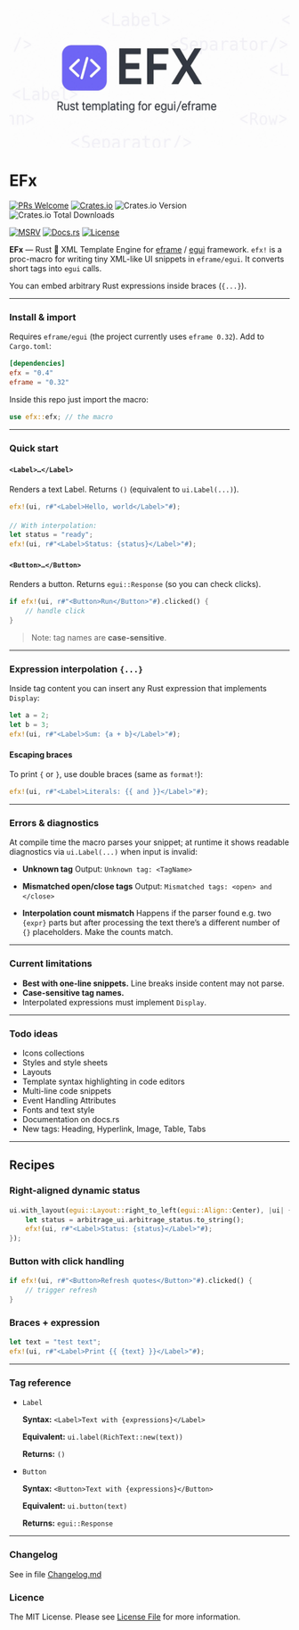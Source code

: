 ![EFX — Rust templating for egui/eframe](examples/efx_cover.webp)

# EFx
[![PRs Welcome](https://img.shields.io/badge/PRs-welcome-brightgreen.svg?style=flat-square)](https://makeapullrequest.com)
[![Crates.io](https://img.shields.io/crates/v/efx.svg)](https://crates.io/crates/efx)
![Crates.io Version](https://img.shields.io/crates/v/efx-core?label=efx-core)
![Crates.io Total Downloads](https://img.shields.io/crates/d/efx)

[![MSRV](https://img.shields.io/badge/rustc-1.85%2B-blue.svg)](#)
[![Docs.rs](https://docs.rs/efx/badge.svg)](https://docs.rs/efx)
[![License](https://img.shields.io/crates/l/efx)](https://github.com/ZhukMax/efx/blob/main/LICENSE)

**EFx** — Rust 🦀 XML Template Engine for [eframe](https://github.com/emilk/egui/tree/master/crates/eframe) / [egui](https://github.com/emilk/egui) framework.
`efx!` is a proc-macro for writing tiny XML-like UI snippets in `eframe/egui`. It converts short tags into `egui` calls.

You can embed arbitrary Rust expressions inside braces (`{...}`).

---

### Install & import

Requires `eframe/egui` (the project currently uses `eframe 0.32`). Add to `Cargo.toml`:
```toml
[dependencies]
efx = "0.4"
eframe = "0.32"
```

Inside this repo just import the macro:
```rust
use efx::efx; // the macro
```

---

### Quick start

#### `<Label>…</Label>`

Renders a text Label. Returns `()` (equivalent to `ui.Label(...)`).

```rust
efx!(ui, r#"<Label>Hello, world</Label>"#);

// With interpolation:
let status = "ready";
efx!(ui, r#"<Label>Status: {status}</Label>"#);
```

#### `<Button>…</Button>`

Renders a button. Returns `egui::Response` (so you can check clicks).

```rust
if efx!(ui, r#"<Button>Run</Button>"#).clicked() {
    // handle click
}
```

> Note: tag names are **case-sensitive**.

---

### Expression interpolation `{...}`

Inside tag content you can insert any Rust expression that implements `Display`:

```rust
let a = 2;
let b = 3;
efx!(ui, r#"<Label>Sum: {a + b}</Label>"#);
```

#### Escaping braces

To print `{` or `}`, use double braces (same as `format!`):

```rust
efx!(ui, r#"<Label>Literals: {{ and }}</Label>"#);
```

---

### Errors & diagnostics

At compile time the macro parses your snippet; at runtime it shows readable diagnostics via `ui.Label(...)` when input is invalid:

* **Unknown tag**
  Output: `Unknown tag: <TagName>`

* **Mismatched open/close tags**
  Output: `Mismatched tags: <open> and </close>`

* **Interpolation count mismatch**
  Happens if the parser found e.g. two `{expr}` parts but after processing the text there’s a different number of `{}` placeholders. Make the counts match.

---

### Current limitations

* **Best with one-line snippets.** Line breaks inside content may not parse.
* **Case-sensitive tag names.**
* Interpolated expressions must implement `Display`.

---

### Todo ideas

* Icons collections
* Styles and style sheets
* Layouts
* Template syntax highlighting in code editors
* Multi-line code snippets
* Event Handling Attributes
* Fonts and text style
* Documentation on docs.rs
* New tags: Heading, Hyperlink, Image, Table, Tabs

---

## Recipes

### Right-aligned dynamic status

```rust
ui.with_layout(egui::Layout::right_to_left(egui::Align::Center), |ui| {
    let status = arbitrage_ui.arbitrage_status.to_string();
    efx!(ui, r#"<Label>Status: {status}</Label>"#);
});
```

### Button with click handling

```rust
if efx!(ui, r#"<Button>Refresh quotes</Button>"#).clicked() {
    // trigger refresh
}
```

### Braces + expression

```rust
let text = "test text";
efx!(ui, r#"<Label>Print {{ {text} }}</Label>"#);
```

---

### Tag reference

* `Label`

  **Syntax:** `<Label>Text with {expressions}</Label>`

  **Equivalent:** `ui.label(RichText::new(text))`

  **Returns:** `()`


* `Button`

  **Syntax:** `<Button>Text with {expressions}</Button>`

  **Equivalent:** `ui.button(text)`

  **Returns:** `egui::Response`

---

### Changelog
See in file [Changelog.md](efx/Changelog.md)

### Licence
The MIT License. Please see [License File](efx/LICENSE) for more information.
